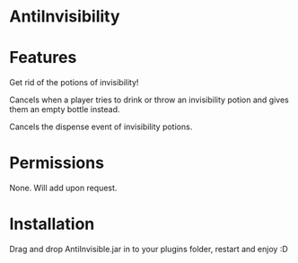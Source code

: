 AntiInvisibility
================
Features
===============
Get rid of the potions of invisibility!

Cancels when a player tries to drink or throw an invisibility potion and gives them an empty bottle instead.

Cancels the dispense event of invisibility potions.

Permissions
===============
None. Will add upon request.


Installation
===============
Drag and drop AntiInvisible.jar in to your plugins folder, restart and enjoy :D
